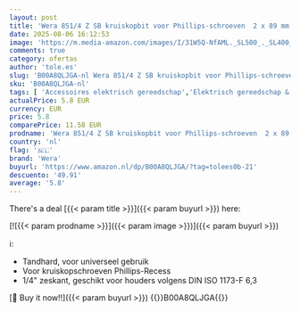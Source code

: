 ```yaml
---
layout: post
title: 'Wera 851/4 Z SB kruiskopbit voor Phillips-schroeven  2 x 89 mm  1 stuk  05073521001'
date: 2025-08-06 16:12:53
image: 'https://m.media-amazon.com/images/I/31W5Q-NfAML._SL500_._SL400_.jpg'
comments: true
category: ofertas
author: 'tole.es'
slug: 'B00A8QLJGA-nl Wera 851/4 Z SB kruiskopbit voor Phillips-schroeven 2 x 89...'
sku: 'B00A8QLJGA-nl'
tags: [ 'Accessoires elektrisch gereedschap','Elektrisch gereedschap & handgereedschap','Klussen & gereedschap','Schroevendraaieraccessoires','Schroevendraaierbits','Schroevendraaierdopbits','wera','🇳🇱', ]
actualPrice: 5.8 EUR
currency: EUR
price: 5.8
comparePrice: 11.58 EUR
prodname: 'Wera 851/4 Z SB kruiskopbit voor Phillips-schroeven  2 x 89 mm  1 stuk  05073521001'
country: 'nl'
flag: '🇳🇱'
brand: 'Wera'
buyurl: 'https://www.amazon.nl/dp/B00A8QLJGA/?tag=tolees0b-21'
descuento: '49.91'
average: '5.8'
---
```


There's a deal [{{< param title >}}]({{< param buyurl >}})  here:

[![{{< param prodname >}}]({{< param image >}})]({{< param buyurl >}})

ℹ️:

- Tandhard, voor universeel gebruik
- Voor kruiskopschroeven Phillips-Recess
- 1/4" zeskant, geschikt voor houders volgens DIN ISO 1173-F 6,3

[🛒 Buy it now!!]({{< param buyurl >}})
{{<world>}}B00A8QLJGA{{</world>}}
